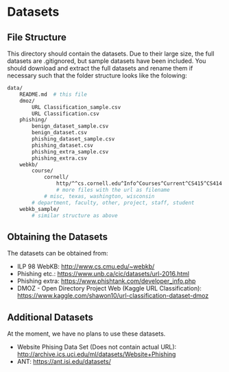 # Datasets

## File Structure

This directory should contain the datasets. Due to their large size, the full datasets are .gitignored, but sample datasets have been included. You should download and extract the full datasets and rename them if necessary such that the folder structure looks like the folowing:


```bash
data/
	README.md  # this file
	dmoz/
		URL Classification_sample.csv
		URL Classification.csv
	phishing/
		benign_dataset_sample.csv
		benign_dataset.csv
		phishing_dataset_sample.csv
		phishing_dataset.csv
		phishing_extra_sample.csv
		phishing_extra.csv
	webkb/
		course/
			cornell/
				http/^^cs.cornell.edu^Info^Courses^Current^CS415^CS414
				# more files with the url as filename
			# misc, texas, washington, wisconsin
		# department, faculty, other, project, staff, student
	webkb_sample/	
		# similar structure as above
```


## Obtaining the Datasets

The datasets can be obtained from:

* ILP 98 WebKB: <http://www.cs.cmu.edu/~webkb/>
* Phishing etc.: <https://www.unb.ca/cic/datasets/url-2016.html>
* Phishing extra: <https://www.phishtank.com/developer_info.php>
* DMOZ - Open Directory Project Web (Kaggle URL Classification): <https://www.kaggle.com/shawon10/url-classification-dataset-dmoz>


## Additional Datasets

At the moment, we have no plans to use these datasets.

* Website Phising Data Set (Does not contain actual URL): <http://archive.ics.uci.edu/ml/datasets/Website+Phishing>
* ANT: <https://ant.isi.edu/datasets/>
